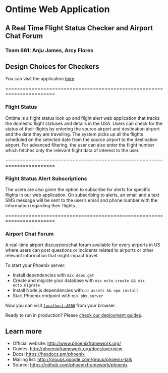 # Ontime Web Application

## A Real Time Flight Status Checker and Airport Chat Forum
### Team 661: Anju James, Arcy Flores

## Design Choices for Checkers

You can visit the application [here](http://ontime.curiousmind.tech/)

=======================================================================
### Flight Status
Ontime is a flight status look up and flight alert web application that tracks the domestic flight statuses and details in the USA. Users can check for the status of their flights by entering the source airport and destination airport and the date they are travelling. The system picks up all the flights scheduled on the selected date from the source airport to the destination airport. For advanced filtering, the user can also enter the flight number which fetches only the relevant flight data of interest to the user. 

=======================================================================
### Flight Status Alert Subscriptions
The users are also given the option to subscribe for alerts for specific flights in our web application. On subscribing to alerts, an email and a text SMS message will be sent to the user’s email and phone number with the information regarding their flights. 

=======================================================================
### Airport Chat Forum
A real-time airport discussion/chat forum available for every airports in US where users can post questions or incidents related to airports or other relevant information that might impact travel. 


To start your Phoenix server:

  * Install dependencies with `mix deps.get`
  * Create and migrate your database with `mix ecto.create && mix ecto.migrate`
  * Install Node.js dependencies with `cd assets && npm install`
  * Start Phoenix endpoint with `mix phx.server`

Now you can visit [`localhost:4000`](http://localhost:4000) from your browser.

Ready to run in production? Please [check our deployment guides](http://www.phoenixframework.org/docs/deployment).

## Learn more

  * Official website: http://www.phoenixframework.org/
  * Guides: http://phoenixframework.org/docs/overview
  * Docs: https://hexdocs.pm/phoenix
  * Mailing list: http://groups.google.com/group/phoenix-talk
  * Source: https://github.com/phoenixframework/phoenix

